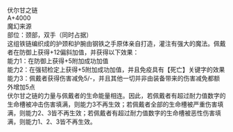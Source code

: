 <title>伏尔甘之链</title>
<meta name="GENERATOR" content="WinCHM">
<meta http-equiv="Content-Type" content="text/html; charset=gb2312">
<br>伏尔甘之链
<br>A+4000
<br>魔幻来源
<br>部位：颈部，双手（同时占据）
<br>这组铁链编织成的护颈和护腕由钢铁之手原体亲自打造，灌注有强大的魔法。佩戴者在防御上获得+12偏斜加值，并获得以下效果：
<br>能力1：在防御上获得+5附加成功加值
<br>能力2：在强韧检定上获得+5附加成功加值，并且免疫具有【死亡】关键字的效果
<br>能力3：佩戴者获得伤害减免5/-，并且其他一切并非由装备带来的伤害减免都额外增加5点
<br>伏尔甘之链的力量与佩戴者的生命能量相连。因此，若佩戴者有超过耐力值数字的生命槽被冲击伤害填满，则能力3不再生效；若佩戴者全部的生命槽被严重伤害填满，则能力2、3皆不再生效；若佩戴者有超过耐力值数字的生命槽被恶性伤害填满，则能力1、2、3皆不再生效。
